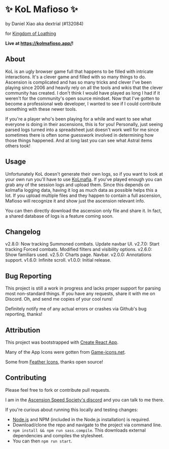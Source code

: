 # ✨ KoL Mafioso ✨

by Daniel Xiao aka dextrial (#132084)

for [Kingdom of Loathing](https://www.kingdomofloathing.com/)

**Live at https://kolmafioso.app/!**

## About
KoL is an ugly browser game full that happens to be filled with intricate interactions. It's a clever game and filled with so many things to do. Ascension is complicated and has so many tricks and clever  I've been playing since 2006 and heavily rely on all the tools and wikis that the clever community has created. I don't think I would have played as long I had if it weren't for the community's open source mindset. Now that I've gotten to become a professional web developer, I wanted to see if I could contribute something with these newer tools.

If you're a player who's been playing for a while and want to see what everyone is doing in their ascensions, this is for you! Personally, just seeing parsed logs turned into a spreadsheet just doesn't work well for me since sometimes there is often some guesswork involved in determining how those things happened. And at long last you can see what Astral items others took!

## Usage
Unfortunately KoL doesn't generate their own logs, so if you want to look at your own run you'll have to use [KoLmafia](http://kolmafia.sourceforge.net/). If you've played enough you can grab any of the session logs and upload them. Since this depends on kolmafia logging data, having it log as much data as possible helps this a lot. If you upload multiple files and they happen to contain a full ascension, Mafioso will recognize it and show just the ascension relevant info.


You can then directly download the ascension only file and share it. In fact, a shared database of logs is a feature coming soon.

## Changelog
v2.8.0: Now tracking Summoned combats. Update navbar UI.
v2.7.0: Start tracking Forced combats. Modified filters and visibility options.
v2.6.0: Show familiars used.
v2.5.0: Charts page. Navbar.
v2.0.0: Annotations support.
v1.6.0: Infinite scroll.
v1.0.0: Initial release.

## Bug Reporting
This project is still a work in progress and lacks proper support for parsing most non-standard things. If you have any requests, share it with me on Discord. Oh, and send me copies of your cool runs!

Definitely notify me of any actual errors or crashes via Github's bug reporting, thanks!

## Attribution
This project was bootstrapped with [Create React App](https://github.com/facebook/create-react-app).

Many of the App Icons were gotten from [Game-icons.net](https://game-icons.net/).

Some from [Feather Icons](https://feathericons.com/), thanks open source!

## Contributing
Please feel free to fork or contribute pull requests.

I am in the [Ascension Speed Society's discord](https://discord.gg/tbUCRT5) and you can talk to me there.

If you're curious about running this locally and testing changes:
* [Node.js](https://nodejs.org/en/) and NPM (included in the Node.js installation) is required.
* Download/clone the repo and navigate to the project via command line.
* `npm install && npm run sass.compile`. This downloads external dependencies and compiles the stylesheet.
* You can then `npm run start`.
